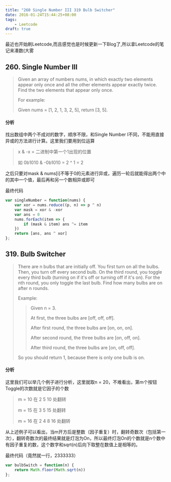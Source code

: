 ```yaml
---
title: "260 Single Number III 319 Bulb Switcher"
date: 2016-01-24T15:44:25+08:00
tags:
    - Leetcode
draft: true
---
```


最近也开始刷Leetcode,而且感觉也是时候更新一下Blog了,所以拿Leetcode的笔记来凑数(大雾

<!--more-->

## 260. Single Number III

> Given an array of numbers nums, in which exactly two elements appear only once and all the other elements appear exactly twice. Find the two elements that appear only once.
>
> For example:
> 
> Given nums = [1, 2, 1, 3, 2, 5], return [3, 5].

#### 分析

找出数组中两个不成对的数字，顺序不限，和Single Number I不同，不能用直接异或的方法进行计算。这里我们要用到位运算

> x & -x = 二进制中第一个1出现的位置
>
> 如 0b1010 & -0b1010 = 2 ^ 1 = 2

之后只要对mask & nums[i]不等于0的元素进行异或，遍历一轮后就能得出两个中的其中一个值，最后再和另一个数相异或即可

最终代码

```javascript
var singleNumber = function(nums) {
    var xor = nums.reduce((p, n) => p ^ n)
    var mask = xor & -xor
    var ans = 0
    nums.forEach(item => {
        if (mask & item) ans ^= item
    })
    return [ans, ans ^ xor]
};
```

## 319. Bulb Switcher

> There are n bulbs that are initially off. You first turn on all the bulbs. Then, you turn off every second bulb. On the third round, you toggle every third bulb (turning on if it's off or turning off if it's on). For the nth round, you only toggle the last bulb. Find how many bulbs are on after n rounds.
>
> Example:
>
> > Given n = 3.
> >
> > At first, the three bulbs are [off, off, off].
> >
> > After first round, the three bulbs are [on, on, on].
> >
> > After second round, the three bulbs are [on, off, on].
> >
> > After third round, the three bulbs are [on, off, off].
>
> So you should return 1, because there is only one bulb is on.

#### 分析

这里我们可以举几个例子进行分析，这里就取n = 20，不难看出，第m个按钮Toggle的次数就是它因子的个数

> m = 10 在 2 5 10 处翻转
>
> m = 15 在 3 5 15 处翻转
>
> m = 16 在 2 4 8 16 处翻转

从上述例子可以看出，当m开方后是整数（因子重复）时，翻转奇数次（包括第一次），翻转奇数次的最终结果就是灯泡为On，所以最终灯泡On的个数就是n个数中有因子重复的数，这个数字和sqrt(n)后向下取整在数值上是相等的。

最终代码（竟然就一行，2333333）

```javascript
var bulbSwitch = function(n) {
    return Math.floor(Math.sqrt(n))
};
```
